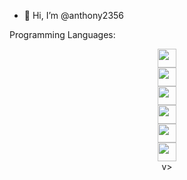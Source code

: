 
- 👋 Hi, I’m @anthony2356

Programming Languages: 

<div style="text-align:center;">
 <img style="width: 30px; height:30px; text-align:center; display:inline-block;" src="https://cdn.jsdelivr.net/gh/devicons/devicon@latest/icons/html5/html5-original.svg" /> <br>
 <img style="width: 30px; height:30px; text-align:center; display:inline-block;" src="https://cdn.jsdelivr.net/gh/devicons/devicon@latest/icons/css3/css3-original.svg" /> <br>
 <img style="width: 30px; height:30px; text-align:center; display:inline-block;" src="https://cdn.jsdelivr.net/gh/devicons/devicon@latest/icons/sass/sass-original.svg" /> <br>
 <img style="width: 30px; height:30px; text-align:center; display:inline-block;" src="https://cdn.jsdelivr.net/gh/devicons/devicon@latest/icons/javascript/javascript-original.svg" /> <br>
 <img style="width: 30px; height:30px; text-align:center; display:inline-block;" src="https://cdn.jsdelivr.net/gh/devicons/devicon@latest/icons/typescript/typescript-original.svg" /> <br>
 <img style="width: 30px; height:30px; text-align:center; display:inline-block;" src="https://cdn.jsdelivr.net/gh/devicons/devicon@latest/icons/react/react-original.svg" /> <br>v>
</div>

